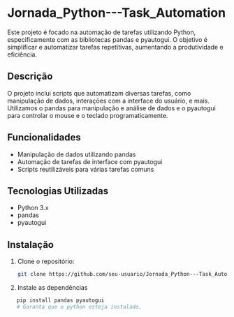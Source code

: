 # Jornada_Python---Task_Automation

Este projeto é focado na automação de tarefas utilizando Python, especificamente com as bibliotecas pandas e pyautogui. O objetivo é simplificar e automatizar tarefas repetitivas, aumentando a produtividade e eficiência.

## Descrição

O projeto inclui scripts que automatizam diversas tarefas, como manipulação de dados, interações com a interface do usuário, e mais. Utilizamos o pandas para manipulação e análise de dados e o pyautogui para controlar o mouse e o teclado programaticamente.

## Funcionalidades

- Manipulação de dados utilizando pandas
- Automação de tarefas de interface com pyautogui
- Scripts reutilizáveis para várias tarefas comuns

## Tecnologias Utilizadas

- Python 3.x
- pandas
- pyautogui

## Instalação

1. Clone o repositório:
   ```bash
   git clone https://github.com/seu-usuario/Jornada_Python---Task_Automation.git

2. Instale as dependências
```bash
   pip install pandas pyautogui
   # Garanta que o python esteja instalado.

